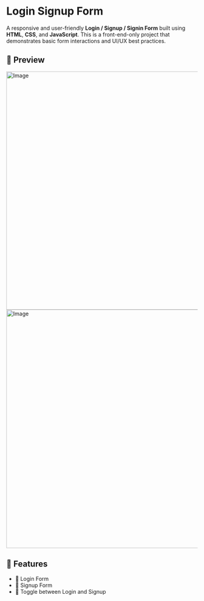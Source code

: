 # Login Signup Form

A responsive and user-friendly **Login / Signup / Signin Form** built using **HTML**, **CSS**, and **JavaScript**. This is a front-end-only project that demonstrates basic form interactions and UI/UX best practices.

## 📸 Preview
<img width="1363" height="627" alt="Image" src="https://github.com/user-attachments/assets/c84b81a6-99a9-4730-b99b-2f143e8912f8" />
<img width="1363" height="628" alt="Image" src="https://github.com/user-attachments/assets/23e6d66c-b3db-4d84-b330-ed291cb3e373" />

## 🔧 Features

- 👤 Login Form
- 📝 Signup Form
- 🔄 Toggle between Login and Signup
